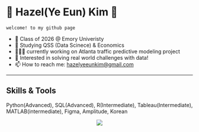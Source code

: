 # 🌿 Hazel(Ye Eun) Kim 🌿
`welcome! to my github page`

- 🌱 Class of 2026 @ Emory Univeristy
- 🤔 Studying QSS (Data Scinece) & Economics
- 👩🏻‍💻 currently working on Atlanta traffic predictive modeling project 
- 🔭 Interested in solving real world challenges with data! 
- 📫 How to reach me: <hazelyeeunkim@gmail.com>
  
---
## Skills & Tools
Python(Advanced), SQL(Advanced), R(Intermediate), Tableau(Intermediate), MATLAB(intermediate), Figma, Amplitude, Korean
<p align="center">
  <a href="https://skillicons.dev">
    <img src="https://skillicons.dev/icons?i=git,kubernetes,docker,c,vim" />
  </a>
</p>
